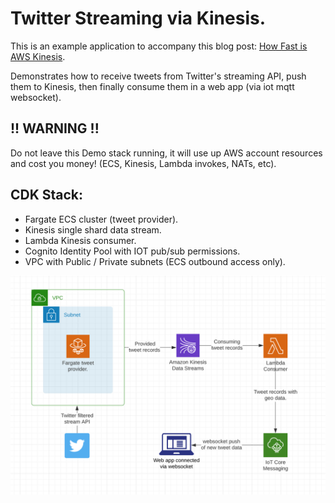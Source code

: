 # Twitter Streaming via Kinesis.

This is an example application to accompany this blog post: [How Fast is AWS Kinesis](https://medium.com/canisworks).

Demonstrates how to receive tweets from Twitter's streaming API, push them to Kinesis, then finally consume them in a web app (via iot mqtt websocket).

 ## !! WARNING !! ##
 Do not leave this Demo stack running, it will use up AWS account resources and cost you money! (ECS, Kinesis, Lambda invokes, NATs, etc).

## CDK Stack:
 * Fargate ECS cluster (tweet provider).
 * Kinesis single shard data stream.
 * Lambda Kinesis consumer.
 * Cognito Identity Pool with IOT pub/sub permissions.
 * VPC with Public / Private subnets (ECS outbound access only).


 <img src="./service_diagram.png" alt="Application diagram" width="600"/>

